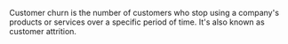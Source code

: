 Customer churn is the number of customers who stop using a company's products or services over a specific period of time. It's also known as customer attrition. 
